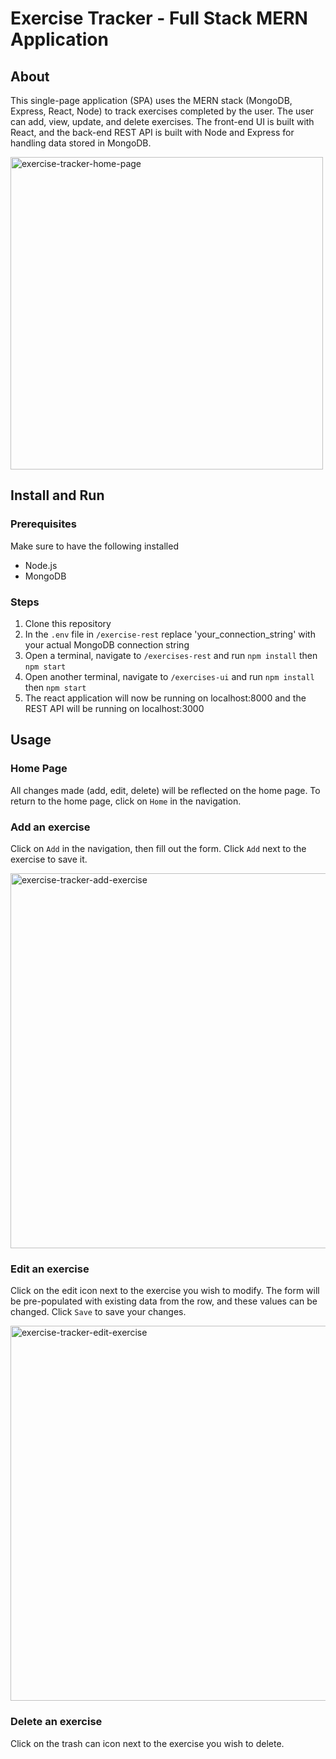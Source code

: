 # Exercise Tracker - Full Stack MERN Application

## About 
This single-page application (SPA) uses the MERN stack (MongoDB, Express, React, Node) to track exercises completed by the user. The user can add, view, update, and delete exercises. The front-end UI is built with React, and the back-end REST API is built with Node and Express for handling data stored in MongoDB. 

<img src="https://github.com/Richelle-T/exercise-tracker/assets/116057301/a0fe95f8-b205-42ed-aa66-2f7b969fe23e" alt="exercise-tracker-home-page" width="500">

## Install and Run
### Prerequisites 
Make sure to have the following installed 
- Node.js
- MongoDB

### Steps
1. Clone this repository
2. In the `.env` file in `/exercise-rest` replace 'your_connection_string' with your actual MongoDB connection string
3. Open a terminal, navigate to `/exercises-rest` and run `npm install` then `npm start` 
4. Open another terminal, navigate to `/exercises-ui` and run `npm install` then `npm start`
5. The react application will now be running on localhost:8000 and the REST API will be running on localhost:3000 


## Usage
### Home Page
All changes made (add, edit, delete) will be reflected on the home page. To return to the home page, click on `Home` in the navigation.  

### Add an exercise
Click on `Add` in the navigation, then fill out the form. Click `Add` next to the exercise to save it. 

<img src="https://github.com/Richelle-T/exercise-tracker/assets/116057301/31516405-0689-4def-ad65-4b58b10274c5" alt="exercise-tracker-add-exercise" width="600">

### Edit an exercise
Click on the edit icon next to the exercise you wish to modify. The form will be pre-populated with existing data from the row, and these values can be changed. Click `Save` to save your changes. 

<img src="https://github.com/Richelle-T/exercise-tracker/assets/116057301/cfea3850-6d05-47d9-a190-91d5aa720f1a" alt="exercise-tracker-edit-exercise" width="600">

### Delete an exercise 
Click on the trash can icon next to the exercise you wish to delete. 
